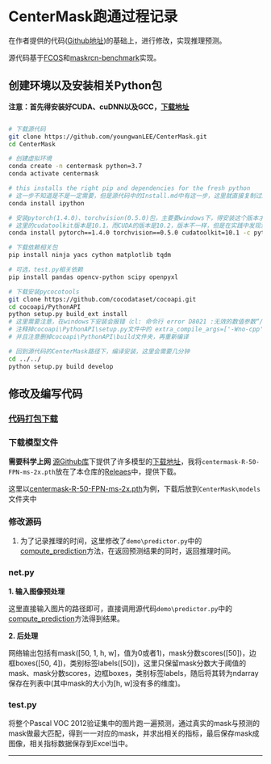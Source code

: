 # CenterMask跑通过程记录

在作者提供的代码([Github地址](https://github.com/youngwanLEE/CenterMask))的基础上，进行修改，实现推理预测。

源代码基于[FCOS](https://github.com/tianzhi0549/FCOS)和[maskrcn-benchmark](https://github.com/facebookresearch/maskrcnn-benchmark)实现。

## 创建环境以及安装相关Python包

**注意：首先得安装好CUDA、cuDNN以及GCC，[下载地址](../../README.md#实验环境)**

````bash

# 下载源代码
git clone https://github.com/youngwanLEE/CenterMask.git
cd CenterMask

# 创建虚拟环境
conda create -n centermask python=3.7
conda activate centermask

# this installs the right pip and dependencies for the fresh python
# 这一步不知道是不是一定需要，但是源代码中的Install.md中有这一步，这里就直接复制过来执行了
conda install ipython

# 安装pytorch(1.4.0)、torchvision(0.5.0)包，主要要windows下，得安装这个版本才行，其他版本会报错，见连接[RuntimeError: Error compiling objects for extension](https://github.com/facebookresearch/maskrcnn-benchmark/issues/1236#issuecomment-645739809)
# 这里的cudatoolkit版本是10.1，而CUDA的版本是10.2，版本不一样，但是在实践中发现没有太大问题，并且如果直接修改cudatoolkit=10.2，会找不到包
conda install pytorch==1.4.0 torchvision==0.5.0 cudatoolkit=10.1 -c pytorch

# 下载依赖相关包
pip install ninja yacs cython matplotlib tqdm 

# 可选，test.py相关依赖
pip install pandas opencv-python scipy openpyxl

# 下载安装pycocotools
git clone https://github.com/cocodataset/cocoapi.git
cd cocoapi/PythonAPI
python setup.py build_ext install
# 这里需要注意，在windows下安装会报错（cl: 命令行 error D8021 :无效的数值参数“/Wno-cpp”）
# 注释掉cocoapi\PythonAPI\setup.py文件中的 extra_compile_args=['-Wno-cpp', '-Wno-unused-function', '-std=c99'] 这一句，
# 并且注意删掉cocoapi\PythonAPI\build文件夹，再重新编译

# 回到源代码的CenterMask路径下，编译安装，这里会需要几分钟
cd ../../
python setup.py build develop

````

## 修改及编写代码
### [代码打包下载](https://github.com/BingqiangZhou/IntSeg_InsSeg_CodeCollection/releases/tag/centermask)

### 下载模型文件

**需要科学上网** [源Github库](https://github.com/youngwanLEE/CenterMask)下提供了许多模型的[下载地址](https://github.com/youngwanLEE/CenterMask#models)，我将`centermask-R-50-FPN-ms-2x.pth`放在了本仓库的[Releaes](https://github.com/BingqiangZhou/IntSeg_InsSeg_CodeCollection/releases/tag/centermask)中，提供下载。

这里以[centermask-R-50-FPN-ms-2x.pth](https://www.dropbox.com/s/bhpf6jud8ovvxmh/centermask-R-50-FPN-ms-2x.pth?dl=1)为例，下载后放到`CenterMask\models`文件夹中

### 修改源码

1. 为了记录推理的时间，这里修改了`demo\predictor.py`中的[compute_prediction](https://github.com/BingqiangZhou/IntSeg_InsSeg_CodeCollection/blob/7f614785c5afc42d4570e0d5e2fbbcbc37219e28/ImageInstanceSegmentation/CenterMask/demo/predictor.py#L240)方法，在返回预测结果的同时，返回推理时间。

### net.py

**1. 输入图像预处理**

这里直接输入图片的路径即可，直接调用源代码`demo\predictor.py`中的[compute_prediction](https://github.com/BingqiangZhou/IntSeg_InsSeg_CodeCollection/blob/7f614785c5afc42d4570e0d5e2fbbcbc37219e28/ImageInstanceSegmentation/CenterMask/demo/predictor.py#L240)方法得到结果。

**2. 后处理**

网络输出包括有mask([50, 1, h, w]，值为0或者1)，mask分数scores([50])，边框boxes([50, 4])，类别标签labels([50])，这里只保留mask分数大于阈值的mask、mask分数scores，边框boxes，类别标签labels，随后将其转为ndarray保存在列表中(其中mask的大小为[h, w]没有多的维度)。

### test.py

将整个Pascal VOC 2012验证集中的图片跑一遍预测，通过真实的mask与预测的mask做最大匹配，得到一一对应的mask，并求出相关的指标，最后保存mask成图像，相关指标数据保存到Excel当中。

---

